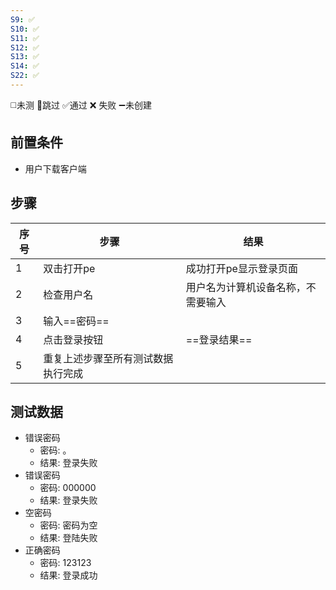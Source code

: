 ```yaml
---
S9: ✅
S10: ✅
S11: ✅
S12: ✅
S13: ✅
S14: ✅
S22: ✅
---
```

◻️未测    🚫跳过     ✅通过    ❌ 失败    ➖未创建

## 前置条件

-  用户下载客户端

## 步骤

| 序号  | 步骤                | 结果                |
| --- | ----------------- | ----------------- |
| 1   | 双击打开pe            | 成功打开pe显示登录页面      |
| 2   | 检查用户名             | 用户名为计算机设备名称，不需要输入 |
| 3   | 输入==密码==          |                   |
| 4   | 点击登录按钮            | ==登录结果==          |
| 5   | 重复上述步骤至所有测试数据执行完成 |                   |

## 测试数据

- 错误密码
	- 密码: 。
	- 结果: 登录失败
- 错误密码
	- 密码: 000000
	- 结果: 登录失败
- 空密码
	- 密码: 密码为空
	- 结果: 登陆失败
- 正确密码
     - 密码: 123123
     - 结果: 登录成功
